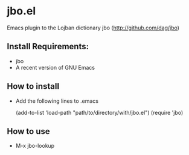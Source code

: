 # jbo.el

Emacs plugin to the Lojban dictionary jbo (http://github.com/dag/jbo)

## Install Requirements:

* jbo 
* A recent version of GNU Emacs

## How to install

* Add the following lines to .emacs

  (add-to-list 'load-path "path/to/directory/with/jbo.el")
  (require 'jbo)

## How to use

* M-x jbo-lookup
